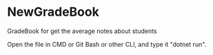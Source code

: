 # NewGradeBook
GradeBook for get the average notes about students 


Open the file in CMD or Git Bash or other CLI, and type it "dotnet run".
